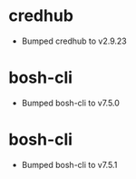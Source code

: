 
# credhub

- Bumped credhub to v2.9.23

# bosh-cli

- Bumped bosh-cli to v7.5.0

# bosh-cli

- Bumped bosh-cli to v7.5.1
